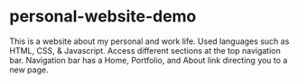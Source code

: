 # personal-website-demo
This is a website about my personal and work life.
Used languages such as HTML, CSS, & Javascript.
Access different sections at the top navigation bar.
Navigation bar has a Home, Portfolio, and About link directing you to a new page.
